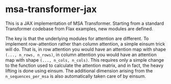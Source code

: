 # msa-transformer-jax
This is a JAX implementation of MSA Transformer. Starting from a standard Transformer codebase from Flax examples, new modules are defined.

The key is that the underlying modules for attention are different. To implement row-attention rather than column attention, a simple einsum trick will do. That is, in row attention you would have an attention map with shape  `(..., n_rows, n_rows)`, in column attention you would have an attention map with shape `(..., n_cols, n_cols)`. This requires only a simple change to the function used to calculate the attention matrix, and in fact, the heavy lifting is done using einsum. The additional dimension arising from the `n_sequences_per_msa` is also automatically taken care of by einsum.
